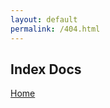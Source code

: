```yaml
---
layout: default
permalink: /404.html
---
```

<html>
  <head>
    <link rel="shortcut icon" href="/favicon.ico" type="image/x-icon">
    <link rel="icon" href="/favicon.ico" type="image/x-icon">
    <link rel="stylesheet" href="https://stackpath.bootstrapcdn.com/bootstrap/4.1.1/css/bootstrap.min.css"
        integrity="sha384-WskhaSGFgHYWDcbwN70/dfYBj47jz9qbsMId/iRN3ewGhXQFZCSftd1LZCfmhktB" crossorigin="anonymous">
  </head>
  <body>
    <main>
        <div class="container mt-5">
            <div class="row">
                <div class="col-12">
                    <h2>Index Docs</h2>
                </div>
                <div class="col-12">
                  <a href="https://zzhang18.github.io/">Home</a>
                </div>
            </div>
        </div>
    </main>
<!--     <script src="https://code.jquery.com/jquery-3.3.1.min.js"></script> -->
  </body>
</html>


